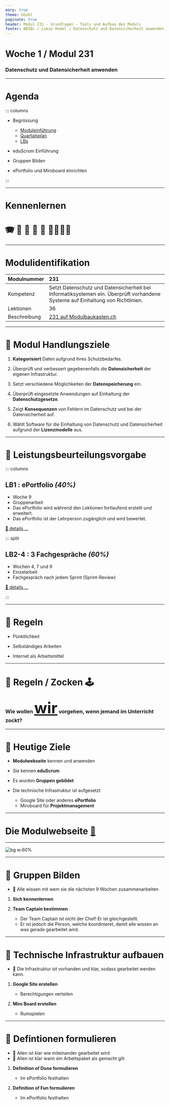 ```yaml
---
marp: true
theme: bbzbl
paginate: true
header: Modul 231 - Grundlagen - Tools und Aufbau des Moduls
footer: BBZBL / Lukas Hodel / Datenschutz und Datensicherheit anwenden
---
```


<!-- _class: big center -->

# Woche 1 / Modul 231

### Datenschutz und Datensicherheit anwenden

---

# Agenda

::: columns

- Begrüssung

  - [Moduleinführung](https://codingluke.github.io/bbzbl-modul-231/docs/)
  - [Quartalsplan](https://codingluke.github.io/bbzbl-modul-231/docs/)
  - [LBs](https://codingluke.github.io/bbzbl-modul-231/docs/Beurteilung/)

- eduScrum Einführung
- Gruppen Bilden
- ePortfolio und Miroboard einrichten

:::

---

<!-- _class: big -->

# Kennenlernen

# <!--fit--> :accordion: :guitar: :climbing: :runner: :lotus_position: :family_man_woman_girl_boy:

---

# Modulidentifikation

| Modulnummer  | 231                                                                                                                            |
| :----------- | :----------------------------------------------------------------------------------------------------------------------------- |
| Kompetenz    | Setzt Datenschutz und Datensicherheit bei Informatiksystemen ein. Überprüft vorhandene Systeme auf Einhaltung von Richtlinien. |
| Lektionen    | 36                                                                                                                             |
| Beschreibung | [231 auf Modulbaukasten.ch](https://www.modulbaukasten.ch/module/231/1/de-DE?title=Datenschutz-und-Datensicherheit-anwenden)   |

---

<!-- _class: small-text -->

# :dart: Modul Handlungsziele

1. **Kategorisiert** Daten aufgrund ihres Schutzbedarfes.

2. Überprüft und verbessert gegebenenfalls die **Datensicherheit** der eigenen
   Infrastruktur.

3. Setzt verschiedene Möglichkeiten der **Datenspeicherung** ein.

4. Überprüft eingesetzte Anwendungen auf Einhaltung der **Datenschutzgesetze**.

5. Zeigt **Konsequenzen** von Fehlern im Datenschutz und bei der Datensicherheit
   auf.

6. Wählt Software für die Einhaltung von Datenschutz und Datensicherheit
   aufgrund der **Lizenzmodelle** aus.

---

# :muscle: Leistungsbeurteilungsvorgabe

::: columns

## LB1 : ePortfolio _(40%)_

- Woche 9
- Gruppenarbeit
- Das ePortfolio wird während den Lektionen fortlaufend erstellt und erweitert.
- Das ePortfolio ist der Lehrperson zugänglich und wird bewertet.

[:link: details ...](https://codingluke.github.io/bbzbl-modul-231/docs/Beurteilung/LB1)

::: split

## LB2-4 : 3 Fachgespräche _(60%)_

- Wochen 4, 7 und 9
- Einzelarbeit
- Fachgespräch nach jedem Sprint (Sprint-Review)

[:link: details ...](https://codingluke.github.io/bbzbl-modul-231/docs/Beurteilung/LB2-4)

:::

---

<!-- _class: big -->

# :cop: Regeln

- Pünktlichkeit

- Selbständiges Arbeiten
- Internet als Arbeitsmittel

---

<!-- _class: big center -->

# :cop: Regeln / Zocken :joystick:

### Wie wollen <u style="font-size: 3rem;">**wir**</u> vorgehen, wenn jemand im Unterricht zockt?

---

# :dart: Heutige Ziele

- **Modulwebseite** kennen und anwenden

- Sie kennen **eduScrum**
- Es wurden **Gruppen gebildet**
- Die technische Infrastruktur ist aufgesetzt
  - Google Site oder anderes **ePortfolio**
  - Miroboard für **Projektmanagement**

---

<!-- _class: big -->

# Die Modulwebseite [:link:](https://codingluke.github.io/bbzbl-modul-231/)

---

![bg w:60%](./images/how_eduScrum_works.png)

---

# :pencil: Gruppen Bilden

- :dart: Alle wissen mit wem sie die nächsten 9 Wochen zusammenarbeiten

1. **Sich kennenlernen**

2. **Team Captain bestimmen**

   - Der Team Captain ist nicht der Chef! Er ist gleichgestellt.
   - Er ist jedoch die Person, welche koordinieret, damit alle wissen an was
     gerade gearbeitet wird.

---

# :pencil: Technische Infrastruktur aufbauen

- :dart: Die Infrastruktur ist vorhanden und klar, sodass gearbeitet werden
  kann.

1. **Google Site erstellen**

   - Berechtigungen verteilen

2. **Miro Board erstellen**

   - Rumspielen

---

# :pencil: Defintionen formulieren

- :dart: Allen ist klar wie miteinander gearbeitet wird
- :dart: Allen ist klar wann ein Arbeitspaket als gemacht gilt

1. **Definition of Done formulieren**

   - Im ePortfolio festhalten

2. **Definition of Fun formulieren**

   - Im ePortfolio festhalten

